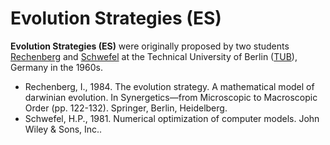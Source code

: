 # Evolution Strategies (ES)

**Evolution Strategies (ES)** were originally proposed by two students [Rechenberg]() and [Schwefel]() at the Technical University of Berlin ([TUB](https://www.tu.berlin/en/)), Germany in the 1960s.

* Rechenberg, I., 1984. The evolution strategy. A mathematical model of darwinian evolution. In Synergetics—from Microscopic to Macroscopic Order (pp. 122-132). Springer, Berlin, Heidelberg.
* Schwefel, H.P., 1981. Numerical optimization of computer models. John Wiley & Sons, Inc..
